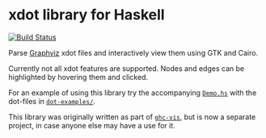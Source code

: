 # xdot library for Haskell

[![Build Status](https://travis-ci.org/def-/ghc-vis.png)](https://travis-ci.org/def-/ghc-vis)

Parse [Graphviz](http://www.graphviz.org/) xdot files and interactively view them using GTK and Cairo.

Currently not all xdot features are supported. Nodes and edges can be highlighted by hovering them and clicked.

For an example of using this library try the accompanying [`Demo.hs`](https://github.com/def-/xdot/blob/master/Demo.hs) with the dot-files in [`dot-examples/`](https://github.com/def-/xdot/tree/master/dot-examples).

This library was originally written as part of [`ghc-vis`](https://github.com/def-/ghc-vis), but is now a separate project, in case anyone else may have a use for it.
